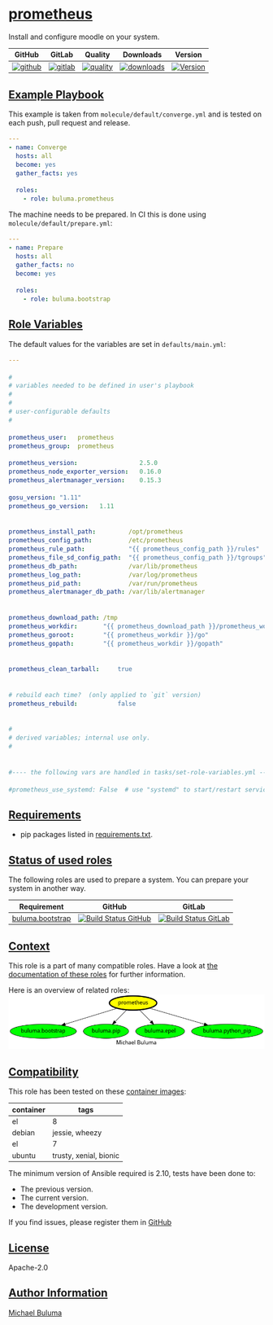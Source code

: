 # [prometheus](#prometheus)

Install and configure moodle on your system.

|GitHub|GitLab|Quality|Downloads|Version|
|------|------|-------|---------|-------|
|[![github](https://github.com/buluma/ansible-role-prometheus/workflows/Ansible%20Molecule/badge.svg)](https://github.com/buluma/ansible-role-prometheus/actions)|[![gitlab](https://gitlab.com/buluma/ansible-role-prometheus/badges/master/pipeline.svg)](https://gitlab.com/buluma/ansible-role-prometheus)|[![quality](https://img.shields.io/ansible/quality/)](https://galaxy.ansible.com/buluma/prometheus)|[![downloads](https://img.shields.io/ansible/role/d/)](https://galaxy.ansible.com/buluma/prometheus)|[![Version](https://img.shields.io/github/release/buluma/ansible-role-prometheus.svg)](https://github.com/buluma/ansible-role-prometheus/releases/)|

## [Example Playbook](#example-playbook)

This example is taken from `molecule/default/converge.yml` and is tested on each push, pull request and release.
```yaml
---
- name: Converge
  hosts: all
  become: yes
  gather_facts: yes

  roles:
    - role: buluma.prometheus
```

The machine needs to be prepared. In CI this is done using `molecule/default/prepare.yml`:
```yaml
---
- name: Prepare
  hosts: all
  gather_facts: no
  become: yes

  roles:
    - role: buluma.bootstrap
```


## [Role Variables](#role-variables)

The default values for the variables are set in `defaults/main.yml`:
```yaml
---

#
# variables needed to be defined in user's playbook
#
#
# user-configurable defaults
#

prometheus_user:   prometheus
prometheus_group:  prometheus

prometheus_version:                 2.5.0
prometheus_node_exporter_version:   0.16.0
prometheus_alertmanager_version:    0.15.3

gosu_version: "1.11"
prometheus_go_version:   1.11


prometheus_install_path:         /opt/prometheus
prometheus_config_path:          /etc/prometheus
prometheus_rule_path:            "{{ prometheus_config_path }}/rules"
prometheus_file_sd_config_path:  "{{ prometheus_config_path }}/tgroups"
prometheus_db_path:              /var/lib/prometheus
prometheus_log_path:             /var/log/prometheus
prometheus_pid_path:             /var/run/prometheus
prometheus_alertmanager_db_path: /var/lib/alertmanager


prometheus_download_path: /tmp
prometheus_workdir:       "{{ prometheus_download_path }}/prometheus_workdir"
prometheus_goroot:        "{{ prometheus_workdir }}/go"
prometheus_gopath:        "{{ prometheus_workdir }}/gopath"


prometheus_clean_tarball:     true


# rebuild each time?  (only applied to `git` version)
prometheus_rebuild:           false


#
# derived variables; internal use only.
#


#---- the following vars are handled in tasks/set-role-variables.yml ------

#prometheus_use_systemd: False  # use "systemd" to start/restart service?
```

## [Requirements](#requirements)

- pip packages listed in [requirements.txt](https://github.com/buluma/ansible-role-prometheus/blob/master/requirements.txt).

## [Status of used roles](#status-of-requirements)

The following roles are used to prepare a system. You can prepare your system in another way.

| Requirement | GitHub | GitLab |
|-------------|--------|--------|
|[buluma.bootstrap](https://galaxy.ansible.com/buluma/bootstrap)|[![Build Status GitHub](https://github.com/buluma/ansible-role-bootstrap/workflows/Ansible%20Molecule/badge.svg)](https://github.com/buluma/ansible-role-bootstrap/actions)|[![Build Status GitLab ](https://gitlab.com/buluma/ansible-role-bootstrap/badges/master/pipeline.svg)](https://gitlab.com/buluma/ansible-role-bootstrap)|

## [Context](#context)

This role is a part of many compatible roles. Have a look at [the documentation of these roles](https://buluma.nl/) for further information.

Here is an overview of related roles:
![dependencies](https://raw.githubusercontent.com/buluma/ansible-role-prometheus/png/requirements.png "Dependencies")

## [Compatibility](#compatibility)

This role has been tested on these [container images](https://hub.docker.com/u/buluma):

|container|tags|
|---------|----|
|el|8|
|debian|jessie, wheezy|
|el|7|
|ubuntu|trusty, xenial, bionic|

The minimum version of Ansible required is 2.10, tests have been done to:

- The previous version.
- The current version.
- The development version.



If you find issues, please register them in [GitHub](https://github.com/buluma/ansible-role-prometheus/issues)

## [License](#license)

Apache-2.0

## [Author Information](#author-information)

[Michael Buluma](https://buluma.co.ke/)
